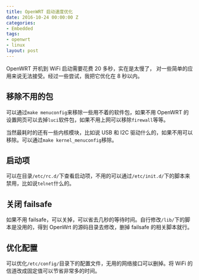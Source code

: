 ```yaml
---
title: OpenWRT 启动速度优化
date: 2016-10-24 00:00:00 Z
categories:
- Embedded
tags:
- openwrt
- linux
layout: post
---
```


OpenWRT 开机到 WiFi 启动需要花费 20 多秒，实在是太慢了， 对一些简单的应用来说无法接受。经过一些尝试，我把它优化在 8 秒以内。

<!--more-->

## 移除不用的包

可以通过`make menuconfig`来移除一些用不着的软件包，如果不用 OpenWRT 的设置网页可以去掉`luci`软件包，如果不用上网可以移除`firewall`等等。

当然最耗时的还有一些内核模块，比如说 USB 和 I2C 驱动什么的，如果不用可以移除。可以通过`make kernel_menuconfig`移除。

## 启动项

可以在目录`/etc/rc.d/`下查看启动项，不用的可以通过`/etc/init.d/`下的脚本来禁用，比如说`telnet`什么的。

## 关闭 failsafe

如果不用 failsafe，可以关掉，可以省去几秒的等待时间。自行修改`/lib/`下的脚本是没用的，得到 OpenWrt 的源码目录去修改，删掉 failsafe 的相关脚本就行。

## 优化配置

可以优化`/etc/config/`目录下的配置文件，无用的网络接口可以删掉。将 WiFi 的信道改成固定值可以节省非常多的时间。